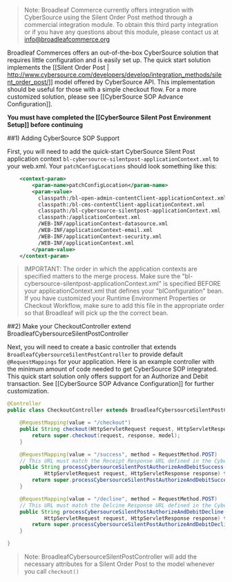 > Note: Broadleaf Commerce currently offers integration with CyberSource using the Silent Order Post method through a commercial integration module. To obtain this third party integration or if you have any questions about this module, please contact us at info@broadleafcommerce.org

Broadleaf Commerces offers an out-of-the-box CyberSource solution that requires little configuration and is easily set up. 
The quick start solution implements the [[Silent Order Post | http://www.cybersource.com/developers/develop/integration_methods/silent_order_post/]] model offered by CyberSource API.
This implementation should be useful for those with a simple checkout flow. For a more customized solution, please see [[CyberSource SOP Advance Configuration]].

**You must have completed the [[CyberSource Silent Post Environment Setup]] before continuing**

##1) Adding CyberSource SOP Support

First, you will need to add the quick-start CyberSource Silent Post application context `bl-cybersource-silentpost-applicationContext.xml` to your web.xml.
Your `patchConfigLocations` should look something like this:

```xml
	<context-param>
		<param-name>patchConfigLocation</param-name>
		<param-value>
          classpath:/bl-open-admin-contentClient-applicationContext.xml
          classpath:/bl-cms-contentClient-applicationContext.xml
          classpath:/bl-cybersource-silentpost-applicationContext.xml
          classpath:/applicationContext.xml
          /WEB-INF/applicationContext-datasource.xml
          /WEB-INF/applicationContext-email.xml
          /WEB-INF/applicationContext-security.xml
          /WEB-INF/applicationContext.xml
        </param-value>
	</context-param>
```
> IMPORTANT: The order in which the application contexts are specified matters to the merge process. Make sure the "bl-cybersource-silentpost-applicationContext.xml" is specified BEFORE your applicationContext.xml that defines your "blConfiguration" bean. If you have customized your Runtime Environment Properties or Checkout Workflow, make sure to add this file in the appropriate order so that Broadleaf will pick up the the correct bean.

##2) Make your CheckoutController extend BroadleafCybersourceSilentPostController

Next, you will need to create a basic controller that extends `BroadleafCybersourceSilentPostController` to provide default `@RequestMappings` for your application.
Here is an example controller with the minimum amount of code needed to get CyberSource SOP integrated. 
This quick start solution only offers support for an Authorize and Debit transaction. See [[CyberSource SOP Advance Configuration]] for further customization.

```java
@Controller
public class CheckoutController extends BroadleafCybersourceSilentPostController {

    @RequestMapping(value = "/checkout")
    public String checkout(HttpServletRequest request, HttpServletResponse response, Model model) {
        return super.checkout(request, response, model);
    }

    @RequestMapping(value = "/success", method = RequestMethod.POST)
    // This URL must match the Receipt Response URL defined in the CyberSource Business Center
    public String processCybersourceSilentPostAuthorizeAndDebitSuccess(Model model,
            HttpServletRequest request, HttpServletResponse response) throws CheckoutException, PricingException {
        return super.processCybersourceSilentPostAuthorizeAndDebitSuccess(model, request, response);
    }

    @RequestMapping(value = "/decline", method = RequestMethod.POST)
    // This URL must match the Delcine Response URL defined in the CyberSource Business Center
    public String processCybersourceSilentPostAuthorizeAndDebitDecline(Model model,
            HttpServletRequest request, HttpServletResponse response) throws CheckoutException, PricingException {
        return super.processCybersourceSilentPostAuthorizeAndDebitDecline(model, request, response);
    }

}
```
> Note: BroadleafCybersourceSilentPostController will add the necessary attributes for a Silent Order Post to the model whenever you call `checkout()`